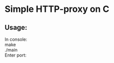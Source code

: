 # Simple HTTP-proxy on C

## Usage:
In console:
    <br/>         make
    <br/>         ./main
    <br/>         Enter port: <Enter your port> 
